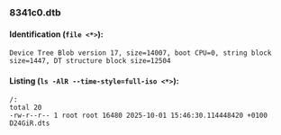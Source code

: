 ### 8341c0.dtb
#### Identification (`file <*>`):
```
Device Tree Blob version 17, size=14007, boot CPU=0, string block size=1447, DT structure block size=12504
```
#### Listing (`ls -AlR --time-style=full-iso <*>`):
```
/:
total 20
-rw-r--r-- 1 root root 16480 2025-10-01 15:46:30.114448420 +0100 D24GiR.dts
```

